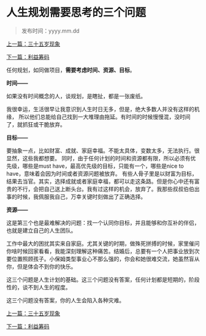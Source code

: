 # ⼈⽣规划需要思考的三个问题
>
>发布时间：yyyy.mm.dd

[上一篇：三十五岁现象](work/article56)

[下一篇：利益筹码](work/article58)

任何规划，如同做项⽬，**需要考虑时间、资源、⽬标**。 

**时间——**

如果没有时间概念的⼈，谈规划，是瞎扯，都是⼀张废纸。 

我很幸运，⽣活很早让我意识到⼈⽣时⽇⽆多，但是，绝⼤多数⼈并没有这样的机缘， 所以他们总能给⾃⼰找到⼀⼤堆理由拖延。有时间的时候慢慢混，没时间了，就抓狂或⼲脆放弃。 

**⽬标——**

要抽象⼀点，⽐如财富、成就、家庭幸福。不能太具体，变数太多，⽆法执⾏。很显然，这些我都想要。 同时，由于任何计划的时间和资源都有限，所以必须有优先级，哪些是must have，最⾼优先级的⽬标，只能有⼀个，哪些是nice to have，意味着会因为时间或者资源问题被放弃。 有些⼈⻣⼦⾥是以财富为⽬标，结果去当官。其实，选择成就或者家庭幸福，都可以⾛这条路。但是你⼼中还有富贵的不⾏，会把⾃⼰送上断头台。我有过这样的机会，放弃了。我那些叔叔伯伯出事的时候，我佩服我⾃⼰，万幸关键时刻做出了正确选择。 

**资源——** 

这是第三个也是最难解决的问题：找⼀个认同你⽬标，并且能够和你互补的伴侣，也就是建⽴⾃⼰的⼈⽣团队。

⼯作中最⼤的困扰其实来⾃家庭。尤其关键的时期，做殊死拼搏的时候，家⾥催问你啥时候回家看看，我能深刻理解这种痛苦。结婚后，总要有⼀个⼈把事业放到次要位置照顾孩⼦。⼩保姆类型事业⼼不那么强的，你会和她很难交流，她虽然盲从你，但是体会不到你的快乐。 

这三个问题是⼈⽣计划的基础。这三个问题没有答案，任何计划都是短期的，阶段性的，谈不到⼈⽣的程度。 

这三个问题没有答案，你的⼈⽣会陷⼊各种灾难。

[上一篇：三十五岁现象](work/article56)

[下一篇：利益筹码](work/article58)















​     











